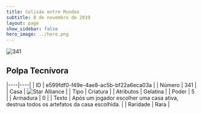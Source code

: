 ```yaml
---
title: Colisão entre Mundos
subtitle: 8 de novembro de 2019
layout: page
show_sidebar: false
hero_image: ../hero.png
---
```


![341](https://cdn.keyforgegame.com/media/card_front/pt/452_341_3PX5MRW637PV_pt.png)

## Polpa Tecnívora

|----|----|
| ID | e599fdf0-f49e-4ae8-ac5b-bf22a6eca03a |
| Número | 341 |
| Casa | ![Star Alliance](https://archonarcana.com/images/thumb/7/7d/Star_Alliance.png/22px-Star_Alliance.png "Aliança Estelar") |
| Tipo | Criatura |
| Atributos | Gelatina |
| Poder | 5 |
| Armadura | 0 |
| Texto | Após um jogador escolher uma casa ativa, destrua todos os artefatos da casa escolhida. |
| Raridade | Rara |
